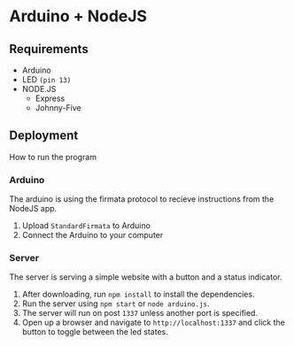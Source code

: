 # Arduino + NodeJS

## Requirements
- Arduino
- LED `(pin 13)`
- NODE.JS
    + Express
    + Johnny-Five

## Deployment
How to run the program

### Arduino
The arduino is using the firmata protocol to recieve instructions from the NodeJS app.
1. Upload `StandardFirmata` to Arduino
2. Connect the Arduino to your computer

### Server
The server is serving a simple website with a button and a status indicator.
1. After downloading, run `npm install` to install the dependencies.
2. Run the server using `npm start` or `node arduino.js`.
3. The server will run on post `1337` unless another port is specified.
4. Open up a browser and navigate to `http://localhost:1337` and click the button to toggle between the led states.
